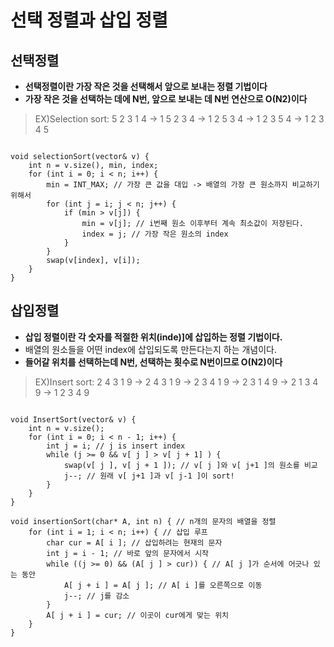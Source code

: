선택 정렬과 삽입 정렬
============================
## 선택정렬
* **선택정렬이란 가장 작은 것을 선택해서 앞으로 보내는 정렬 기법이다**
* **가장 작은 것을 선택하는 데에 N번, 앞으로 보내는 데 N번 연산으로 O(N2)이다**
> EX)Selection sort:  5 2 3 1 4 -> 1 5 2 3 4 -> 1 2 5 3 4 -> 1 2 3 5 4 -> 1 2 3 4 5 
<pre><code>
void selectionSort(vector<int>& v) {
	int n = v.size(), min, index;
	for (int i = 0; i < n; i++) {
		min = INT_MAX; // 가장 큰 값을 대입 -> 배열의 가장 큰 원소까지 비교하기 위해서
		for (int j = i; j < n; j++) {
			if (min > v[j]) {
				min = v[j]; // i번째 원소 이후부터 계속 최소값이 저장된다.
				index = j; // 가장 작은 원소의 index
			}
		}
		swap(v[index], v[i]);
	}
}
</code></pre>
## 삽입정렬
* **삽입 정렬이란 각 숫자를 적절한 위치(inde)]에 삽입하는 정렬 기법이다.**
* 배열의 원소들을 어떤 index에 삽입되도록 만든다는지 하는 개념이다.
* **들어갈 위치를 선택하는데 N번, 선택하는 횟수로 N번이므로 O(N2)이다**
> EX)Insert sort:  2 4 3 1 9 -> 2 4 3 1 9 -> 2 3 4 1 9 -> 2 3 1 4 9 -> 2 1 3 4 9 -> 1 2 3 4 9  
<pre><code>
void InsertSort(vector<int>& v) {
	int n = v.size();
	for (int i = 0; i < n - 1; i++) {
		int j = i; // j is insert index
		while (j >= 0 && v[ j ] > v[ j + 1] ) {
			swap(v[ j ], v[ j + 1 ]); // v[ j ]와 v[ j+1 ]의 원소를 비교
			j--; // 원래 v[ j+1 ]과 v[ j-1 ]이 sort!
		}
	}
}

void insertionSort(char* A, int n) { // n개의 문자의 배열을 정렬
	for (int i = 1; i < n; i++) { // 삽입 루프
		char cur = A[ i ]; // 삽입하려는 현재의 문자
		int j = i - 1; // 바로 앞의 문자에서 시작
		while ((j >= 0) && (A[ j ] > cur)) { // A[ j ]가 순서에 어긋나 있는 동안
			A[ j + i ] = A[ j ]; // A[ i ]를 오른쪽으로 이동
			j--; // j를 감소
		}
		A[ j + i ] = cur; // 이곳이 cur에게 맞는 위치
	}
}</code></pre>
